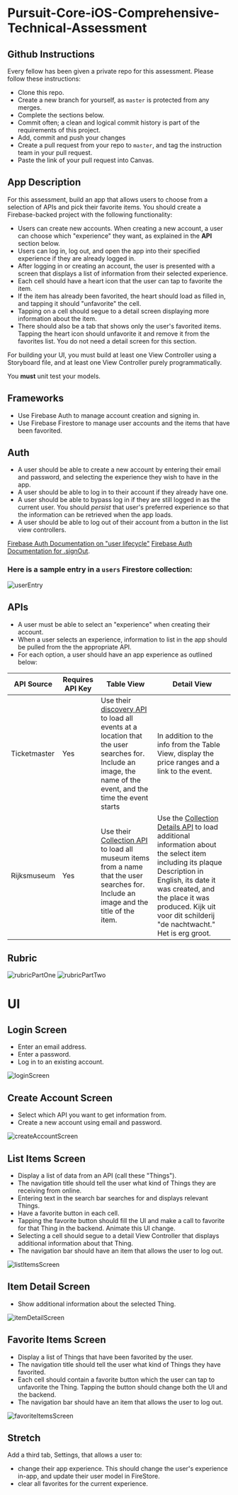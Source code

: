 # Pursuit-Core-iOS-Comprehensive-Technical-Assessment


## Github Instructions

Every fellow has been given a private repo for this assessment. Please follow these instructions:
- Clone this repo.
- Create a new branch for yourself, as `master` is protected from any merges.
- Complete the sections below.
- Commit often; a clean and logical commit history is part of the requirements of this project.
- Add, commit and push your changes
- Create a pull request from your repo to `master`, and tag the instruction team in your pull request.
- Paste the link of your pull request into Canvas.


## App Description

For this assessment, build an app that allows users to choose from a selection of APIs and pick their favorite items. You should create a Firebase-backed project with the following functionality:

- Users can create new accounts. When creating a new account, a user can choose which "experience" they want, as explained in the **API** section below.
- Users can log in, log out, and open the app into their specified experience if they are already logged in.
- After logging in or creating an account, the user is presented with a screen that displays a list of information from their selected experience.
- Each cell should have a heart icon that the user can tap to favorite the item.
- If the item has already been favorited, the heart should load as filled in, and tapping it should "unfavorite" the cell.
- Tapping on a cell should segue to a detail screen displaying more information about the item.
- There should also be a tab that shows only the user's favorited items.  Tapping the heart icon should unfavorite it and remove it from the favorites list. You do not need a detail screen for this section.

For building your UI, you must build at least one View Controller using a Storyboard file, and at least one View Controller purely programmatically.

You **must** unit test your models.


## Frameworks

- Use Firebase Auth to manage account creation and signing in.
- Use Firebase Firestore to manage user accounts and the items that have been favorited.


## Auth

- A user should be able to create a new account by entering their email and password, and selecting the experience they wish to have in the app.
- A user should be able to log in to their account if they already have one.
- A user should be able to bypass log in if they are still logged in as the current user. You should *persist* that user's preferred experience so that the information can be retrieved when the app loads.
- A user should be able to log out of their account from a button in the list view controllers.

[Firebase Auth Documentation on "user lifecycle"](https://firebase.google.com/docs/auth/users#the_user_lifecycle)
[Firebase Auth Documentation for .signOut](https://firebase.google.com/docs/reference/ios/firebaseauth/api/reference/Classes/FIRAuth#-signout:).


### Here is a sample entry in a `users` Firestore collection:

![userEntry](./images/firestoreUserCollection.png)

## APIs

- A user must be able to select an "experience" when creating their account.
- When a user selects an experience, information to list in the app should be pulled from the the appropriate API.
- For each option, a user should have an app experience as outlined below:

| API Source | Requires API Key | Table View | Detail View |
|---|---|---|---|
| Ticketmaster | Yes | Use their [discovery API](https://developer.ticketmaster.com/products-and-docs/apis/discovery-api/v2/) to load all events at a location that the user searches for.  Include an image, the name of the event, and the time the event starts | In addition to the info from the Table View, display the price ranges and a link to the event.
| Rijksmuseum | Yes | Use their [Collection API](https://data.rijksmuseum.nl/object-metadata/api/) to load all museum items from a name that the user searches for.  Include an image and the title of the item. | Use the [Collection Details API](https://data.rijksmuseum.nl/object-metadata/api/) to load additional information about the select item including its plaque Description in English, its date it was created, and the place it was produced. Kijk uit voor dit schilderij "de nachtwacht." Het is erg groot.


## Rubric

![rubricPartOne](./images/rubricPartOne.png)
![rubricPartTwo](./images/rubricPartTwo.png)


# UI


## Login Screen

- Enter an email address.
- Enter a password.
- Log in to an existing account.

![loginScreen](./images/loginScreen.png)


## Create Account Screen

- Select which API you want to get information from.
- Create a new account using email and password.

![createAccountScreen](./images/createAccountScreen.png)


## List Items Screen

- Display a list of data from an API (call these "Things").
- The navigation title should tell the user what kind of Things they are receiving from online.
- Entering text in the search bar searches for and displays relevant Things.
- Have a favorite button in each cell.
- Tapping the favorite button should fill the UI and make a call to favorite for that Thing in the backend. Animate this UI change.
- Selecting a cell should segue to a detail View Controller that displays additional information about that Thing.
- The navigation bar should have an item that allows the user to log out.

![listItemsScreen](./images/listItemsWithLogoutScreen.png)


## Item Detail Screen

- Show additional information about the selected Thing.

![itemDetailScreen](./images/itemDetailScreen.png)


## Favorite Items Screen

- Display a list of Things that have been favorited by the user.  
- The navigation title should tell the user what kind of Things they have favorited.
- Each cell should contain a favorite button which the user can tap to unfavorite the Thing. Tapping the button should change both the UI and the backend.
- The navigation bar should have an item that allows the user to log out.

![favoriteItemsScreen](./images/favoriteItemsScreenWithLogout.png)


## Stretch

Add a third tab, Settings, that allows a user to:
- change their app experience. This should change the user's experience in-app, and update their user model in FireStore.
- clear all favorites for the current experience.
